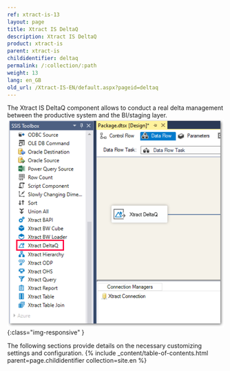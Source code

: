 ```yaml
---
ref: xtract-is-13
layout: page
title: Xtract IS DeltaQ
description: Xtract IS DeltaQ
product: xtract-is
parent: xtract-is
childidentifier: deltaq
permalink: /:collection/:path
weight: 13
lang: en_GB
old_url: /Xtract-IS-EN/default.aspx?pageid=deltaq
---
```


The Xtract IS DeltaQ component allows to conduct a real delta management between the productive system and the BI/staging layer. 
![DeltaQ](/img/content/xis/xis_deltaq_overview.png){:class="img-responsive" }

The following sections provide details on the necessary customizing settings and configuration.
{% include _content/table-of-contents.html parent=page.childidentifier collection=site.en %}
